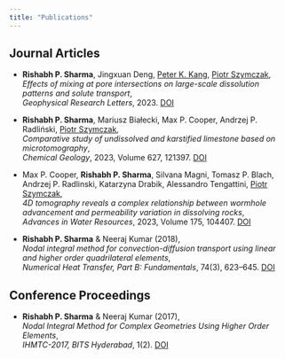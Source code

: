 ```yaml
---
title: "Publications"
---
```


## Journal Articles

- **Rishabh P. Sharma**, Jingxuan Deng, [Peter K. Kang](https://pkkang.com/home/), [Piotr Szymczak](https://www.fuw.edu.pl/~piotrek),  
  *Effects of mixing at pore intersections on large-scale dissolution patterns and solute transport*,  
  *Geophysical Research Letters*, 2023. [DOI](https://doi.org/10.1029/2023GL105183)

- **Rishabh P. Sharma**, Mariusz Białecki, Max P. Cooper, Andrzej P. Radliński, [Piotr Szymczak](https://www.fuw.edu.pl/~piotrek),  
  *Comparative study of undissolved and karstified limestone based on microtomography*,  
  *Chemical Geology*, 2023, Volume 627, 121397. [DOI](https://doi.org/10.1016/j.chemgeo.2023.121397)

- Max P. Cooper, **Rishabh P. Sharma**, Silvana Magni, Tomasz P. Blach, Andrzej P. Radlinski, Katarzyna Drabik, Alessandro Tengattini, [Piotr Szymczak](https://www.fuw.edu.pl/~piotrek),  
  *4D tomography reveals a complex relationship between wormhole advancement and permeability variation in dissolving rocks*,  
  *Advances in Water Resources*, 2023, Volume 175, 104407. [DOI](https://doi.org/10.1016/j.advwatres.2023.104407)

- **Rishabh P. Sharma** & Neeraj Kumar (2018),  
  *Nodal integral method for convection-diffusion transport using linear and higher order quadrilateral elements*,  
  *Numerical Heat Transfer, Part B: Fundamentals*, 74(3), 623–645. [DOI](https://doi.org/10.1080/10407790.2018.1523596)

## Conference Proceedings

- **Rishabh P. Sharma** & Neeraj Kumar (2017),  
  *Nodal Integral Method for Complex Geometries Using Higher Order Elements*,  
  *IHMTC-2017, BITS Hyderabad*, 1(2). [DOI](http://dx.doi.org/10.1615/IHMTC-2017.3130)

